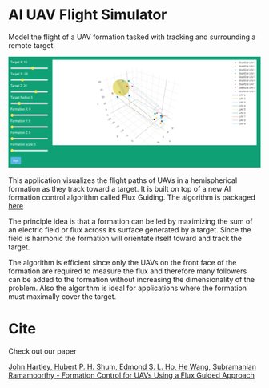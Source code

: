 # AI UAV Flight Simulator

Model the flight of a UAV formation tasked with tracking and surrounding a remote target.

![simulation window](examples/example.png)

This application visualizes the flight paths of UAVs in a hemispherical formation as they track toward a target. It is built on top of a new AI formation control algorithm called Flux Guiding. The algorithm is packaged [here](https://github.com/jasminium/formationplanning)

The principle idea is that a formation can be led by maximizing the sum of an electric field or flux across its surface generated by a target. Since the field is harmonic the formation will orientate itself toward and track the target.

The algorithm is efficient since only the UAVs on the front face of the formation are required to measure the flux and therefore many followers can be added to the formation without increasing the dimensionality of the problem. Also the algorithm is ideal for applications where the formation must maximally cover the target.

# Cite

Check out our paper

[John Hartley, Hubert P. H. Shum, Edmond S. L. Ho, He Wang, Subramanian Ramamoorthy - Formation Control for UAVs Using a Flux Guided Approach](https://arxiv.org/abs/2103.09184)
